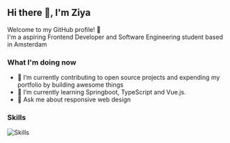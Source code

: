 ## Hi there 👋, I'm Ziya

Welcome to my GitHub profile! 🌟 <br>
I'm a aspiring Frontend Developer and Software Engineering student based in Amsterdam

### What I'm doing now

- 🔭 I’m currently contributing to open source projects and expending my portfolio by building awesome things
- 🌱 I’m currently learning Springboot, TypeScript and Vue.js.
- 💬 Ask me about responsive web design

### Skills
![Skills](https://skillicons.dev/icons?i=java,ts,js,css,html,tailwind,bootstrap,svg,mysql,git,figma)
